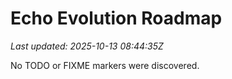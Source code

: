 # Echo Evolution Roadmap

_Last updated: 2025-10-13 08:44:35Z_

No TODO or FIXME markers were discovered.
